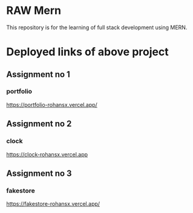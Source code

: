 # RAW Mern
This repository is for the learning of full stack development using MERN.

# Deployed links of above project 

## Assignment no 1

### portfolio
https://portfolio-rohansx.vercel.app/

## Assignment no 2

### clock 
https://clock-rohansx.vercel.app

## Assignment no 3

### fakestore
https://fakestore-rohansx.vercel.app/
